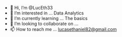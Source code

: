 - 👋 Hi, I’m @LucEth33
- 👀 I’m interested in ... Data Analytics 
- 🌱 I’m currently learning ... The basics
- 💞️ I’m looking to collaborate on ...
- 📫 How to reach me ... lucasethaniel82@gmail.com

<!---
LucEth33/LucEth33 is a ✨ special ✨ repository because its `README.md` (this file) appears on your GitHub profile.
You can click the Preview link to take a look at your changes.
--->
